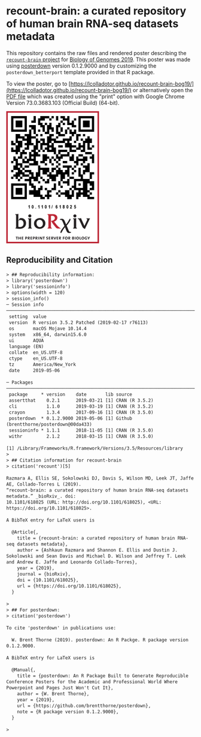 recount-brain: a curated repository of human brain RNA-seq datasets metadata
============================================================================

This repository contains the raw files and rendered poster describing the [`recount-brain` project](https://github.com/LieberInstitute/recount-brain) for [Biology of Genomes 2019](https://meetings.cshl.edu/meetings.aspx?meet=GENOME&year=19). This poster was made using [posterdown](https://github.com/brentthorne/posterdown) version 0.1.2.9000 and by customizing the `posterdown_betterport` template provided in that R package. 

To view the poster, go to [https://lcolladotor.github.io/recount-brain-bog19/](https://lcolladotor.github.io/recount-brain-bog19/) or alternatively open the [PDF file](recount-brain-bog19.pdf) which was created using the "print" option with Google Chrome Version 73.0.3683.103 (Official Build) (64-bit).

![](Figures/qr_imglg.png)


## Reproducibility and Citation


```{r}
> ## Reproducibility information:
> library('posterdown')
> library('sessioninfo')
> options(width = 120)
> session_info()
─ Session info ───────────────────────────────────────────────────────────────────────────────────────────────────────
 setting  value                                      
 version  R version 3.5.2 Patched (2019-02-17 r76113)
 os       macOS Mojave 10.14.4                       
 system   x86_64, darwin15.6.0                       
 ui       AQUA                                       
 language (EN)                                       
 collate  en_US.UTF-8                                
 ctype    en_US.UTF-8                                
 tz       America/New_York                           
 date     2019-05-06                                 

─ Packages ───────────────────────────────────────────────────────────────────────────────────────────────────────────
 package     * version    date       lib source                                 
 assertthat    0.2.1      2019-03-21 [1] CRAN (R 3.5.2)                         
 cli           1.1.0      2019-03-19 [1] CRAN (R 3.5.2)                         
 crayon        1.3.4      2017-09-16 [1] CRAN (R 3.5.0)                         
 posterdown  * 0.1.2.9000 2019-05-06 [1] Github (brentthorne/posterdown@00da433)
 sessioninfo * 1.1.1      2018-11-05 [1] CRAN (R 3.5.0)                         
 withr         2.1.2      2018-03-15 [1] CRAN (R 3.5.0)                         

[1] /Library/Frameworks/R.framework/Versions/3.5/Resources/library
> 
> ## Citation information for recount-brain
> citation('recount')[5]

Razmara A, Ellis SE, Sokolowski DJ, Davis S, Wilson MD, Leek JT, Jaffe AE, Collado-Torres L (2019).
“recount-brain: a curated repository of human brain RNA-seq datasets metadata.” _bioRxiv_. doi:
10.1101/618025 (URL: http://doi.org/10.1101/618025), <URL: https://doi.org/10.1101/618025>.

A BibTeX entry for LaTeX users is

  @Article{,
    title = {recount-brain: a curated repository of human brain RNA-seq datasets metadata},
    author = {Ashkaun Razmara and Shannon E. Ellis and Dustin J. Sokolowski and Sean Davis and Michael D. Wilson and Jeffrey T. Leek and Andrew E. Jaffe and Leonardo Collado-Torres},
    year = {2019},
    journal = {bioRxiv},
    doi = {10.1101/618025},
    url = {https://doi.org/10.1101/618025},
  }

> 
> ## For posterdown:
> citation('posterdown')

To cite 'posterdown' in publications use:

  W. Brent Thorne (2019). posterdown: An R Packge. R package version 0.1.2.9000.

A BibTeX entry for LaTeX users is

  @Manual{,
    title = {posterdown: An R Package Built to Generate Reproducible Conference Posters for the Academic and Professional World Where Powerpoint and Pages Just Won't Cut It},
    author = {W. Brent Thorne},
    year = {2019},
    url = {https://github.com/brentthorne/posterdown},
    note = {R package version 0.1.2.9000},
  }

> 
```
